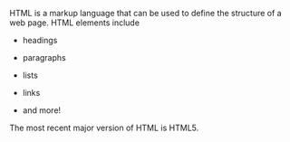 HTML is a markup language that can be used to define the structure of a web page. HTML elements include































































































* headings















































* paragraphs















































* lists















































* links















































* and more!































































































The most recent major version of HTML is HTML5.